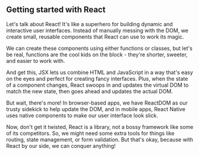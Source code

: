 ## Getting started with React

Let's talk about React! It's like a superhero for building dynamic and interactive user interfaces. Instead of manually messing with the DOM, we create small, reusable components that React can use to work its magic.

We can create these components using either functions or classes, but let's be real, functions are the cool kids on the block - they're shorter, sweeter, and easier to work with.

And get this, JSX lets us combine HTML and JavaScript in a way that's easy on the eyes and perfect for creating fancy interfaces. Plus, when the state of a component changes, React swoops in and updates the virtual DOM to match the new state, then goes ahead and updates the actual DOM.

But wait, there's more! In browser-based apps, we have ReactDOM as our trusty sidekick to help update the DOM, and in mobile apps, React Native uses native components to make our user interface look slick.

Now, don't get it twisted, React is a library, not a bossy framework like some of its competitors. So, we might need some extra tools for things like routing, state management, or form validation. But that's okay, because with React by our side, we can conquer anything!




